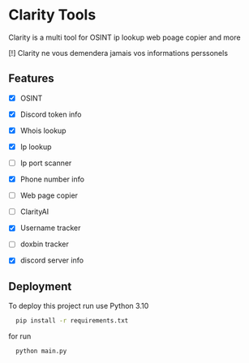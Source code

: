 
# Clarity Tools

Clarity is a multi tool for OSINT ip lookup web poage copier and more

[!] Clarity ne vous demendera jamais vos informations perssonels


## Features

- [x] OSINT
- [x] Discord token info
- [x] Whois lookup
- [X] Ip lookup
- [ ] Ip port scanner
- [x] Phone number info
- [ ] Web page copier
- [ ] ClarityAI
- [x] Username tracker
- [ ] doxbin tracker
- [x] discord server info



## Deployment

To deploy this project run use Python 3.10

```bash
  pip install -r requirements.txt
```

for run

```bash
  python main.py
```


